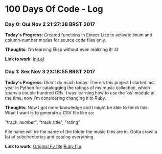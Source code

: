 # 100 Days Of Code - Log

### Day 0: Qui Nov  2 21:27:38 BRST 2017

**Today's Progress**: Created functions in Emacs Lisp to activate linum and
  column-number modes for source code files only.

**Thoughts**: I'm learning Elisp without even realizing it! :O

**Link to work**: [init.el](https://github.com/Auralcat/my-dotfiles/blob/master/.emacs.d/init.el)

### Day 1: Sex Nov  3 23:18:55 BRST 2017

**Today's Progress**: Didn't do much today. There's this project I started last
  year in Python for catalogging the ratings of my music collection, which
  spans a couple hundred GBs. I was learning how to use the 'os' module at
  the time, now I'm considering changing it to Ruby.

**Thoughts**: Now I got more knowledge and I might be able to finish this.
  What I want is to generate a CSV file like so:

  "track_number", "track_title", "rating"

  File name will be the name of the folder the music files are in.
  Gotta crawl a lot of subdirectories and catalog everything.

**Link to work**: [Original Py file](https://github.com/Auralcat/100-days-of-code/blob/master/scripts/songsToCSV.py)
                  [Ruby file](https://github.com/Auralcat/100-days-of-code/blob/master/scripts/songsToCSV.rb)
